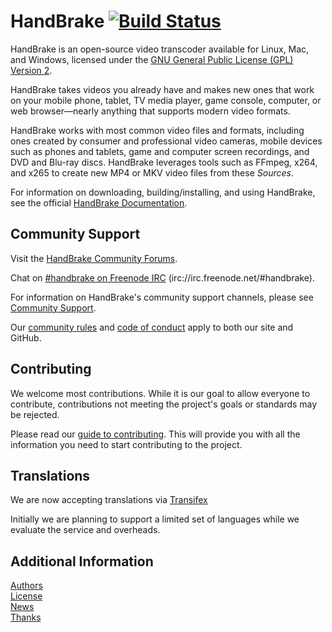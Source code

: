 # HandBrake [![Build Status](https://travis-ci.com/HandBrake/HandBrake.svg?branch=master)](https://travis-ci.com/HandBrake/HandBrake)

HandBrake is an open-source video transcoder available for Linux, Mac, and Windows, licensed under the [GNU General Public License (GPL) Version 2](LICENSE).

HandBrake takes videos you already have and makes new ones that work on your mobile phone, tablet, TV media player, game console, computer, or web browser—nearly anything that supports modern video formats.

HandBrake works with most common video files and formats, including ones created by consumer and professional video cameras, mobile devices such as phones and tablets, game and computer screen recordings, and DVD and Blu-ray discs. HandBrake leverages tools such as FFmpeg, x264, and x265 to create new MP4 or MKV video files from these *Sources*.

For information on downloading, building/installing, and using HandBrake, see the official [HandBrake Documentation](https://handbrake.fr/docs).


## Community Support

Visit the [HandBrake Community Forums](https://forum.handbrake.fr/).

Chat on [#handbrake on Freenode IRC](https://webchat.freenode.net/?channels=handbrake) (irc://irc.freenode.net/#handbrake).

For information on HandBrake's community support channels, please see [Community Support](https://handbrake.fr/docs/en/latest/help/community-support.html).

Our [community rules](https://forum.handbrake.fr/app.php/rules) and [code of conduct](https://github.com/HandBrake/HandBrake/blob/master/CODE_OF_CONDUCT.md) apply to both our site and GitHub.


## Contributing

We welcome most contributions. While it is our goal to allow everyone to contribute, contributions not meeting the project's goals or  standards may be rejected.

Please read our [guide to contributing](https://handbrake.fr/docs/en/latest/contributing/contribute.html). This will provide you with all the information you need to start contributing to the project. 

## Translations

We are now accepting translations via  [Transifex](https://www.transifex.com/HandBrakeProject/) 

Initially we are planning to support a limited set of languages while we evaluate the service and overheads. 

## Additional Information

[Authors](AUTHORS.markdown)  
[License](LICENSE)  
[News](NEWS.markdown)  
[Thanks](THANKS.markdown)
